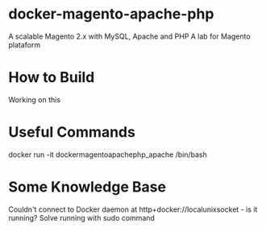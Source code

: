 # docker-magento-apache-php
A scalable Magento 2.x with MySQL, Apache and PHP
A lab for Magento plataform

# How to Build
Working on this

# Useful Commands
docker run -it dockermagentoapachephp_apache /bin/bash

# Some Knowledge Base
Couldn't connect to Docker daemon at http+docker://localunixsocket - is it running?
Solve running with sudo command
